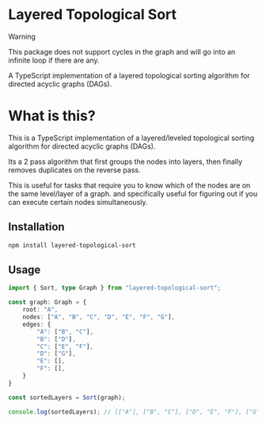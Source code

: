
# Layered Topological Sort

> [!WARNING]  
> This package does not support cycles in the graph and will go into an infinite loop if there are any.

A TypeScript implementation of a layered topological sorting algorithm for directed acyclic graphs (DAGs).

# What is this?

This is a TypeScript implementation of a layered/leveled topological sorting algorithm for directed acyclic graphs (DAGs).

Its a 2 pass algorithm that first groups the nodes into layers, then finally removes duplicates on the reverse pass.

This is useful for tasks that require you to know which of the nodes are on the same level/layer of a graph. and specifically useful for figuring out if you can execute certain nodes simultaneously.

## Installation

```bash
npm install layered-topological-sort
```

## Usage

```typescript
import { Sort, type Graph } from "layered-topological-sort";

const graph: Graph = {
    root: "A",
    nodes: ["A", "B", "C", "D", "E", "F", "G"],
    edges: {
        "A": ["B", "C"],
        "B": ["D"],
        "C": ["E", "F"],
        "D": ["G"],
        "E": [],
        "F": [],
    }
}

const sortedLayers = Sort(graph);

console.log(sortedLayers); // [["A"], ["B", "C"], ["D", "E", "F"], ["G"]]
```





